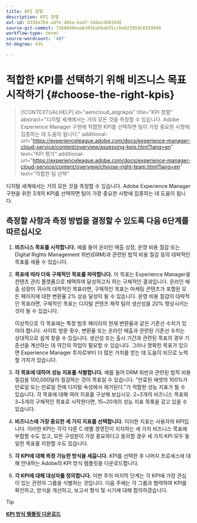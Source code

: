 ```yaml
---
title: KPI 정렬
description: KPI 정렬
exl-id: d338a7bd-adfe-486a-badf-348acd6018d0
source-git-commit: 7260649eaab303ba5bab55ccbe02395dc8159949
workflow-type: tm+mt
source-wordcount: '487'
ht-degree: 43%

---
```


# 적합한 KPI를 선택하기 위해 비즈니스 목표 시작하기 {#choose-the-right-kpis}

>[!CONTEXTUALHELP]
>id="aemcloud_alignkpis"
>title="KPI 정렬"
>abstract="디지털 세계에서는 거의 모든 것을 측정할 수 있습니다. Adobe Experience Manager 구현에 적합한 KPI를 선택하면 팀이 가장 중요한 사항에 집중하는 데 도움이 됩니다."
>additional-url="https://experienceleague.adobe.com/docs/experience-manager-cloud-service/content/overview/assessing-kpis.html?lang=en" text="KPI 평가"
>additional-url="https://experienceleague.adobe.com/docs/experience-manager-cloud-service/content/overview/choose-right-team.html?lang=en" text="적합한 팀 선택"

디지털 세계에서는 거의 모든 것을 측정할 수 있습니다. Adobe Experience Manager 구현을 위한 3개의 KPI를 선택하면 팀이 가장 중요한 사항에 집중하는 데 도움이 됩니다.


## **측정할 사항과 측정 방법을 결정할 수 있도록 다음 6단계를 따르십시오**


1. **비즈니스 목표를 시작합니다.** 예를 들어 온라인 매출 성장, 운영 비용 절감 또는 Digital Rights Management 위반(DRM)과 관련된 법적 비용 절감 등의 대략적인 목표를 세울 수 있습니다.

1. **목표에 따라 더욱 구체적인 목표를 파악합니다.** 이 목표는 Experience Manager을 컨텐츠 관리 플랫폼으로 채택하여 달성하고자 하는 구체적인 결과입니다. 온라인 매출 성장이 귀사의 대략적인 목표라면, 구체적인 목표는 마케팅 콘텐츠가 포함된 모든 페이지에 대한 변환율 2% 상승 달성이 될 수 있습니다. 운영 비용 절감이 대략적인 목표라면, 구체적인 목표는 디지털 콘텐츠 제작 팀의 생산성을 20% 향상시키는 것이 될 수 있습니다.

   이상적으로 각 목표에는 특정 범주 페이지의 현재 변환율과 같은 기준선 수치가 있어야 합니다. 사이트 방문 횟수, 변환율 또는 온라인 매출과 관련된 기준선 수치는 상대적으로 쉽게 찾을 수 있습니다. 생산성 또는 출시 기간과 관련된 목표의 경우 기준선을 계산하는 데 약간의 작업이 필요할 수 있습니다. 그러나 명확한 목표가 있으면 Experience Manager 투자로부터 더 많은 가치를 얻는 데 도움이 되므로 노력할 가치가 있습니다.

1. **각 목표에 대하여 성능 지표를 식별합니다.** 예를 들어 DRM 위반과 관련된 법적 비용 절감을 100,000달러 절감하는 것이 목표일 수 있습니다. &quot;만료된 에셋의 100%가 만료일 또는 만료일 전에 디지털 속성에서 제거된다.&quot;가 적합한 성능 지표가 될 수 있습니다. 각 목표에 대해 여러 지표를 구상해 보십시오. 2~3개의 비즈니스 목표와 3~5개의 구체적인 목표로 시작한다면, 15~20개의 성능 지표 목록을 갖고 있을 수 있습니다.

1. **비즈니스에 가장 중요한 세 가지 지표를 선택합니다.** 이러한 지표는 사용자의 KPI입니다. 이러한 KPI는 각각 다른 C 레벨 경영진이 지지하는 세 가지 비즈니스 목표에 부합할 수도 있고, 모든 구성원이 가장 중요하다고 동의할 경우 세 가지 KPI 모두 동일한 목표를 지원할 수도 있습니다.

1. **각 KPI에 대해 측정 가능한 방식을 세웁니다.** KPI를 선택한 후 나머지 프로세스에 대해 안내하는 Adobe의 KPI 방식 템플릿을 다운로드합니다.

1. **각 KPI에 대해 대상자를 정의합니다.** 이번 주의 마지막 단계는 각 KPI에 가장 관심이 있는 관련자 그룹을 식별하는 것입니다. 다음 주에는 각 그룹과 협력하여 KPI를 확인하고, 방식을 개선하고, 보고서 형식 및 시기에 대해 합의하겠습니다.

>[!TIP]
>
>[**KPI 방식 템플릿 다운로드**](https://experienceleague.adobe.com/welcome/aem/assets/img/KPI_Methodology_Template.png)
